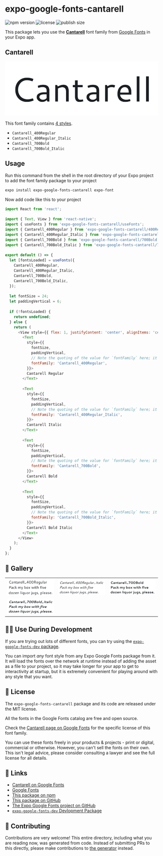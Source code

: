 # expo-google-fonts-cantarell

![npm version](https://flat.badgen.net/npm/v/expo-google-fonts-cantarell)
![license](https://flat.badgen.net/github/license/expo/google-fonts)
![publish size](https://flat.badgen.net/packagephobia/install/expo-google-fonts-cantarell)

This package lets you use the [**Cantarell**](https://fonts.google.com/specimen/Cantarell) font family from [Google Fonts](https://fonts.google.com/) in your Expo app.

## Cantarell

![Cantarell](./font-family.png)

This font family contains [4 styles](#-gallery).

- `Cantarell_400Regular`
- `Cantarell_400Regular_Italic`
- `Cantarell_700Bold`
- `Cantarell_700Bold_Italic`

## Usage

Run this command from the shell in the root directory of your Expo project to add the font family package to your project
```sh
expo install expo-google-fonts-cantarell expo-font
```

Now add code like this to your project
```js
import React from 'react';

import { Text, View } from 'react-native';
import { useFonts } from 'expo-google-fonts-cantarell/useFonts';
import { Cantarell_400Regular } from 'expo-google-fonts-cantarell/400Regular';
import { Cantarell_400Regular_Italic } from 'expo-google-fonts-cantarell/400Regular_Italic';
import { Cantarell_700Bold } from 'expo-google-fonts-cantarell/700Bold';
import { Cantarell_700Bold_Italic } from 'expo-google-fonts-cantarell/700Bold_Italic';

export default () => {
  let [fontsLoaded] = useFonts({
    Cantarell_400Regular,
    Cantarell_400Regular_Italic,
    Cantarell_700Bold,
    Cantarell_700Bold_Italic,
  });

  let fontSize = 24;
  let paddingVertical = 6;

  if (!fontsLoaded) {
    return undefined;
  } else {
    return (
      <View style={{ flex: 1, justifyContent: 'center', alignItems: 'center' }}>
        <Text
          style={{
            fontSize,
            paddingVertical,
            // Note the quoting of the value for `fontFamily` here; it expects a string!
            fontFamily: 'Cantarell_400Regular',
          }}>
          Cantarell Regular
        </Text>

        <Text
          style={{
            fontSize,
            paddingVertical,
            // Note the quoting of the value for `fontFamily` here; it expects a string!
            fontFamily: 'Cantarell_400Regular_Italic',
          }}>
          Cantarell Italic
        </Text>

        <Text
          style={{
            fontSize,
            paddingVertical,
            // Note the quoting of the value for `fontFamily` here; it expects a string!
            fontFamily: 'Cantarell_700Bold',
          }}>
          Cantarell Bold
        </Text>

        <Text
          style={{
            fontSize,
            paddingVertical,
            // Note the quoting of the value for `fontFamily` here; it expects a string!
            fontFamily: 'Cantarell_700Bold_Italic',
          }}>
          Cantarell Bold Italic
        </Text>
      </View>
    );
  }
};

```

## 🔡 Gallery


||||
|-|-|-|
|![Cantarell_400Regular](.//400Regular/Cantarell_400Regular.ttf.png)|![Cantarell_400Regular_Italic](.//400Regular_Italic/Cantarell_400Regular_Italic.ttf.png)|![Cantarell_700Bold](.//700Bold/Cantarell_700Bold.ttf.png)||
|![Cantarell_700Bold_Italic](.//700Bold_Italic/Cantarell_700Bold_Italic.ttf.png)||||


## 👩‍💻 Use During Development

If you are trying out lots of different fonts, you can try using the [`expo-google-fonts-dev` package](https://github.com/freeboub/google-fonts/tree/master/font-packages/dev#readme).

You can import *any* font style from any Expo Google Fonts package from it. It will load the fonts
over the network at runtime instead of adding the asset as a file to your project, so it may take longer
for your app to get to interactivity at startup, but it is extremely convenient
for playing around with any style that you want.

## 📖 License

The `expo-google-fonts-cantarell` package and its code are released under the MIT license.

All the fonts in the Google Fonts catalog are free and open source.

Check the [Cantarell page on Google Fonts](https://fonts.google.com/specimen/Cantarell) for the specific license of this font family.

You can use these fonts freely in your products & projects - print or digital, commercial or otherwise. However, you can't sell the fonts on their own. This isn't legal advice, please consider consulting a lawyer and see the full license for all details.

## 🔗 Links

- [Cantarell on Google Fonts](https://fonts.google.com/specimen/Cantarell)
- [Google Fonts](https://fonts.google.com/)
- [This package on npm](https://www.npmjs.com/package/expo-google-fonts-cantarell)
- [This package on GitHub](https://github.com/freeboub/google-fonts/tree/master/font-packages/cantarell)
- [The Expo Google Fonts project on GitHub](https://github.com/freeboub/google-fonts)
- [`expo-google-fonts-dev` Devlopment Package](https://github.com/freeboub/google-fonts/tree/master/font-packages/dev)

## 🤝 Contributing

Contributions are very welcome! This entire directory, including what you are reading now, was generated from code. Instead of submitting PRs to this directly, please make contributions to [the generator](https://github.com/freeboub/google-fonts/tree/master/packages/generator) instead.
